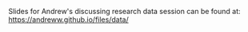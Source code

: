 Slides for Andrew's discussing research data session can be found at: https://andreww.github.io/files/data/
